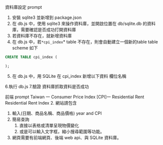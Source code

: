資料庫設定 prompt
1. 安裝 sqlite3 並新增到 package.json
2. 在 db.js 中，使用 sqlite3 來操作資料庫，並開啟位置在 db/sqlite.db 的資料庫，需要確認是否成功打開資料庫
3. 若資料庫不存在，就新增資料庫
4. 在 db.js 中，若`*cpi_index`* table 不存在，則會自動建立一個新的table
   table scheme 如下

```sql
CREATE TABLE cpi_index (
  
);
```

5. 在 db.js 中，用 SQLite 在 cpi_index 新增以下資料
   欄位名稱

6.執行 db.js
7.驗證 資料庫抓取資料是否成功

前端 prompt 
Taiwan 一 Consumer Price lndex [CPI]一 Residential Rent
ResidentiaI Rent lndex 
2. 網站請包含
   1. 輸入(日期、商品名稱、商品價格)  year and CPI 
   2. 簡易查詢
      1. 直接以表格或清單呈現物價變化
      2. 或是可以輸入文字框，縮小搜尋範圍等功能。
3. 網頁需要有前端網頁、後端 web api、與 SQLite 資料庫。